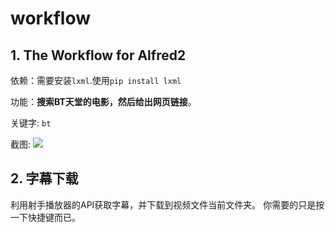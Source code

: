 # workflow

## 1. The Workflow for Alfred2

依赖：需要安装`lxml`.使用`pip install lxml`

功能：**搜索BT天堂的电影，然后给出网页链接**。

关键字: `bt`

截图: 
![](http://vaayne.b0.upaiyun.com/img/workflow.png)



## 2. 字幕下载

利用射手播放器的API获取字幕，并下载到视频文件当前文件夹。
你需要的只是按一下快捷键而已。
